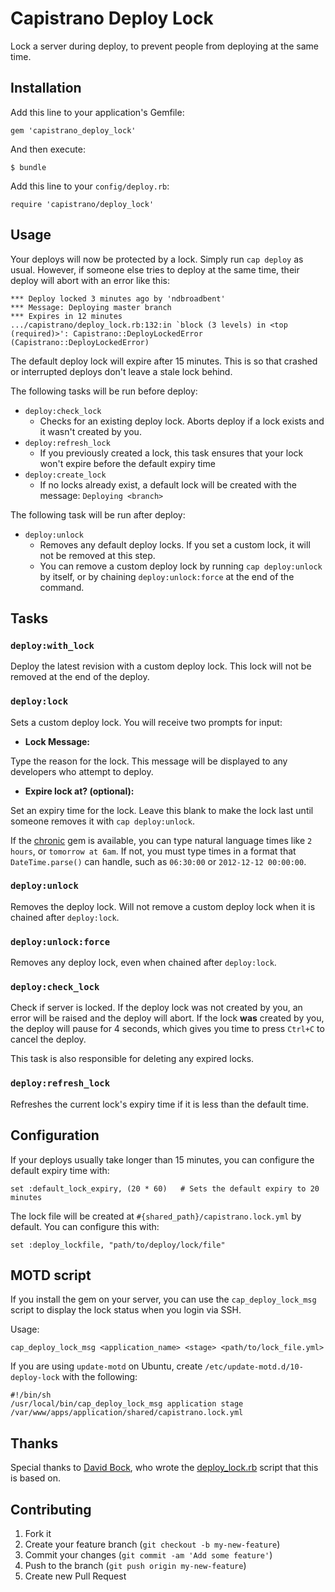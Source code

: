 # Capistrano Deploy Lock

Lock a server during deploy, to prevent people from deploying at the same time.


## Installation

Add this line to your application's Gemfile:

    gem 'capistrano_deploy_lock'

And then execute:

    $ bundle

Add this line to your `config/deploy.rb`:

    require 'capistrano/deploy_lock'


## Usage

Your deploys will now be protected by a lock. Simply run `cap deploy` as usual.
However, if someone else tries to deploy at the same time, their deploy will abort
with an error like this:

```
*** Deploy locked 3 minutes ago by 'ndbroadbent'
*** Message: Deploying master branch
*** Expires in 12 minutes
.../capistrano/deploy_lock.rb:132:in `block (3 levels) in <top (required)>': Capistrano::DeployLockedError (Capistrano::DeployLockedError)
```

The default deploy lock will expire after 15 minutes. This is so that crashed or interrupted deploys don't leave a stale lock behind.

The following tasks will be run before deploy:

  * `deploy:check_lock`
    * Checks for an existing deploy lock. Aborts deploy if a lock exists and it wasn't created by you.
  * `deploy:refresh_lock`
    * If you previously created a lock, this task ensures that your lock won't expire before the default expiry time
  * `deploy:create_lock`
    * If no locks already exist, a default lock will be created with the message: `Deploying <branch>`

The following task will be run after deploy:

  * `deploy:unlock`
    * Removes any default deploy locks. If you set a custom lock, it will not be removed at this step.
    * You can remove a custom deploy lock by running `cap deploy:unlock` by itself, or by chaining `deploy:unlock:force` at the end of the command.

## Tasks

### `deploy:with_lock`

Deploy the latest revision with a custom deploy lock. This lock will not be removed at the end of the deploy.

### `deploy:lock`

Sets a custom deploy lock. You will receive two prompts for input:

* **Lock Message:**

Type the reason for the lock. This message will be displayed to any developers who attempt to deploy.

* **Expire lock at? (optional):**

Set an expiry time for the lock. Leave this blank to make the lock last until someone removes it with `cap deploy:unlock`.

If the [chronic](https://github.com/mojombo/chronic) gem is available, you can type
natural language times like `2 hours`, or `tomorrow at 6am`. If not, you must type times in a format that `DateTime.parse()` can handle,
such as `06:30:00` or `2012-12-12 00:00:00`.

### `deploy:unlock`

Removes the deploy lock. Will not remove a custom deploy lock when it is chained after `deploy:lock`.

### `deploy:unlock:force`

Removes any deploy lock, even when chained after `deploy:lock`.

### `deploy:check_lock`

Check if server is locked. If the deploy lock was not created by you, an error will be raised and the deploy will abort.
If the lock **was** created by you, the deploy will pause for 4 seconds, which gives you time to press `Ctrl+C` to cancel the deploy.

This task is also responsible for deleting any expired locks.

### `deploy:refresh_lock`

Refreshes the current lock's expiry time if it is less than the default time.


## Configuration

If your deploys usually take longer than 15 minutes, you can configure the default expiry time with:

    set :default_lock_expiry, (20 * 60)   # Sets the default expiry to 20 minutes

The lock file will be created at `#{shared_path}/capistrano.lock.yml` by default. You can configure this with:

    set :deploy_lockfile, "path/to/deploy/lock/file"


## MOTD script

If you install the gem on your server, you can use the `cap_deploy_lock_msg` script to display the lock status when you login via SSH.

Usage:

    cap_deploy_lock_msg <application_name> <stage> <path/to/lock_file.yml>

If you are using `update-motd` on Ubuntu, create `/etc/update-motd.d/10-deploy-lock` with the following:

    #!/bin/sh
    /usr/local/bin/cap_deploy_lock_msg application stage /var/www/apps/application/shared/capistrano.lock.yml


## Thanks

Special thanks to [David Bock](https://github.com/bokmann), who wrote the [deploy_lock.rb](https://github.com/bokmann/dunce-cap/blob/master/recipes/deploy_lock.rb)
script that this is based on.


## Contributing

1. Fork it
2. Create your feature branch (`git checkout -b my-new-feature`)
3. Commit your changes (`git commit -am 'Add some feature'`)
4. Push to the branch (`git push origin my-new-feature`)
5. Create new Pull Request

